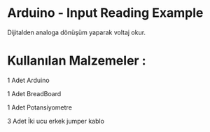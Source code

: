 # Arduino - Input Reading Example

Dijitalden analoga dönüşüm yaparak voltaj okur.

# Kullanılan Malzemeler :

1 Adet Arduino

1 Adet BreadBoard

1 Adet Potansiyometre

3 Adet İki ucu erkek jumper kablo
